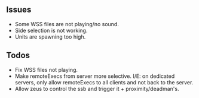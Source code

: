 
## Issues
- Some WSS files are not playing/no sound.
- Side selection is not working.
- Units are spawning too high.

## Todos
- Fix WSS files not playing.
- Make remoteExecs from server more selective. I/E: on dedicated servers, only allow remoteExecs to all clients and not back to the server.
- Allow zeus to control the ssb and trigger it + proximity/deadman's.